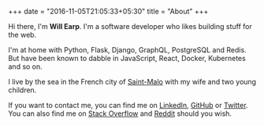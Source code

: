 +++
date = "2016-11-05T21:05:33+05:30"
title = "About"
+++

Hi there, I'm **Will Earp**. I'm a software developer who likes building stuff for the web.

I'm at home with Python, Flask, Django, GraphQL, PostgreSQL and Redis. But have been known to dabble in JavaScript, React, Docker, Kubernetes and so on.

I live by the sea in the French city of [Saint-Malo](https://en.wikipedia.org/wiki/Saint-Malo) with my
wife and two young children. 

If you want to contact me, you can find me on [LinkedIn](https://www.linkedin.com/in/willearp/), [GitHub](https://github.com/wearp) or [Twitter](https://twitter.com/traouglad). You can also find me on [Stack Overflow](https://stackoverflow.com/users/3420838/wearp) and [Reddit](https://www.reddit.com/user/xor6it) should you wish.